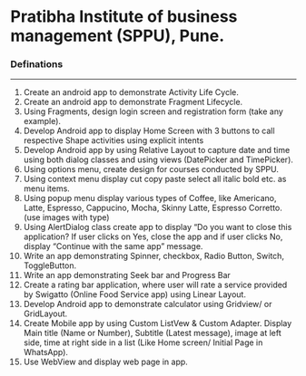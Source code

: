 # Pratibha Institute of business management (SPPU), Pune.

### Definations

----

1. Create an android app to demonstrate Activity Life Cycle.
2. Create an android app to demonstrate Fragment Lifecycle.
3. Using Fragments, design login screen and registration form (take any example).
4. Develop Android app to display Home Screen with 3 buttons to call respective Shape activities using explicit intents
5. Develop Android app by using Relative Layout to capture date and time using both dialog classes and using views (DatePicker and TimePicker).
6. Using options menu, create design for courses conducted by SPPU.
7. Using context menu display cut copy paste select all italic bold etc. as menu items.
8. Using popup menu display various types of Coffee, like Americano, Latte, Espresso, Cappucino, Mocha, Skinny Latte, Espresso Corretto. (use images with type)
9. Using AlertDialog class create app to display “Do you want to close this application? If user clicks on Yes, close the app and if user clicks No, display “Continue with the same app” message.
10. Write an app demonstrating Spinner, checkbox, Radio Button, Switch, ToggleButton.
11. Write an app demonstrating Seek bar and Progress Bar
12. Create a rating bar application, where user will rate a service provided by Swigatto (Online Food Service app) using Linear Layout.
13. Develop Android app to demonstrate calculator using Gridview/ or GridLayout.
14. Create Mobile app by using Custom ListVew & Custom Adapter. Display Main title (Name or Number), Subtitle (Latest message), image at left side, time at right side in a list (Like Home screen/ Initial Page in WhatsApp).
15. Use WebView and display web page in app.

